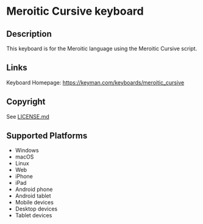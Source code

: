 Meroitic Cursive keyboard
==============

Description
-----------
This keyboard is for the Meroitic language using the Meroitic Cursive script.

Links
-----
Keyboard Homepage: https://keyman.com/keyboards/meroitic_cursive

Copyright
---------
See [LICENSE.md](LICENSE.md)

Supported Platforms
-------------------
 * Windows
 * macOS
 * Linux
 * Web
 * iPhone
 * iPad
 * Android phone
 * Android tablet
 * Mobile devices
 * Desktop devices
 * Tablet devices

